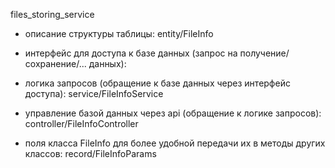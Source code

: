 files_storing_service

- описание структуры таблицы: entity/FileInfo
- интерфейс для доступа к базе данных (запрос на получение/сохранение/... данных):  
- логика запросов (обращение к базе данных через интерфейс доступа): service/FileInfoService
- управление базой данных через api (обращение к логике запросов): controller/FileInfoController

- поля класса FileInfo для более удобной передачи их в методы других классов: record/FileInfoParams

